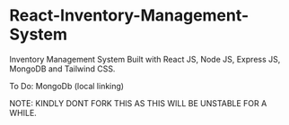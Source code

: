 # React-Inventory-Management-System
Inventory Management System Built with React JS, Node JS, Express JS, MongoDB and Tailwind CSS.

To Do: MongoDb (local linking)

NOTE: KINDLY DONT FORK THIS AS THIS WILL BE UNSTABLE FOR A WHILE.
